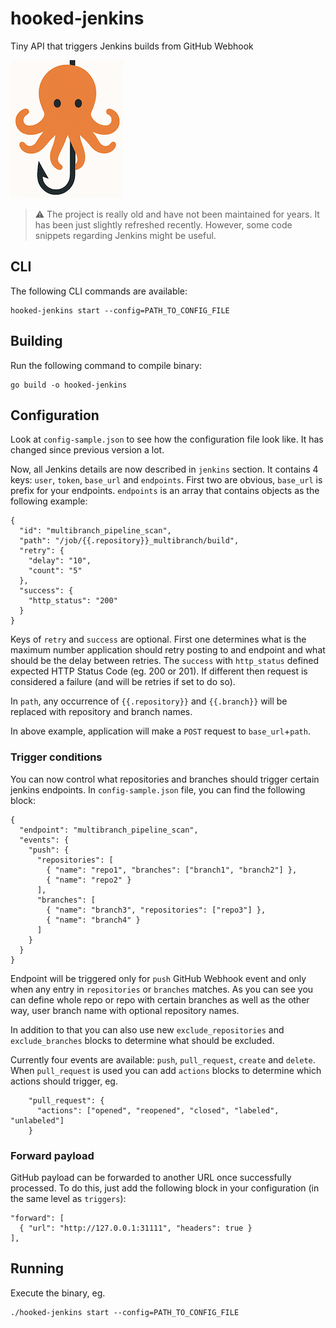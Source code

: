 # hooked-jenkins
Tiny API that triggers Jenkins builds from GitHub Webhook

![hooked-jenkins](hooked-jenkins.png "hooked-jenkins")

> ⚠️  The project is really old and have not been maintained for years. It 
has been just slightly refreshed recently. However, some code snippets
regarding Jenkins might be useful.

## CLI
The following CLI commands are available:
```
hooked-jenkins start --config=PATH_TO_CONFIG_FILE
```

## Building
Run the following command to compile binary:

```
go build -o hooked-jenkins
```

## Configuration
Look at `config-sample.json` to see how the configuration file look like. It has
changed since previous version a lot.

Now, all Jenkins details are now described in `jenkins` section. It contains 4
keys: `user`, `token`, `base_url` and `endpoints`. First two are obvious,
`base_url` is prefix for your endpoints.
`endpoints` is an array that contains objects as the following example:
```
{
  "id": "multibranch_pipeline_scan",
  "path": "/job/{{.repository}}_multibranch/build",
  "retry": {
    "delay": "10",
    "count": "5"
  },
  "success": {
    "http_status": "200"
  }
}
```
Keys of `retry` and `success` are optional. First one determines what is the
maximum number application should retry posting to and endpoint and what should
be the delay between retries. The `success` with `http_status` defined expected
HTTP Status Code (eg. 200 or 201). If different then request is considered a
failure (and will be retries if set to do so).

In `path`, any occurrence of `{{.repository}}` and `{{.branch}}` will be
replaced with repository and branch names.

In above example, application will make a `POST` request to
`base_url`+`path`.

### Trigger conditions
You can now control what repositories and branches should trigger certain
jenkins endpoints. In `config-sample.json` file, you can find the following
block:
```
{
  "endpoint": "multibranch_pipeline_scan",
  "events": {
    "push": {
      "repositories": [
        { "name": "repo1", "branches": ["branch1", "branch2"] },
        { "name": "repo2" }
      ],
      "branches": [
        { "name": "branch3", "repositories": ["repo3"] },
        { "name": "branch4" }
      ]
    }
  }
}
```
Endpoint will be triggered only for `push` GitHub Webhook event and only when
any entry in `repositories` or `branches` matches. As you can see you can
define whole repo or repo with certain branches as well as the other way, user
branch name with optional repository names.

In addition to that you can also use new `exclude_repositories` and
`exclude_branches` blocks to determine what should be excluded.

Currently four events are available: `push`, `pull_request`, `create` and
`delete`. When `pull_request` is used you can add `actions` blocks to determine
which actions should trigger, eg.
```
    "pull_request": {
      "actions": ["opened", "reopened", "closed", "labeled", "unlabeled"]
    }
```

### Forward payload
GitHub payload can be forwarded to another URL once successfully processed.
To do this, just add the following block in your configuration (in the same
level as `triggers`):
```
"forward": [
  { "url": "http://127.0.0.1:31111", "headers": true }
],
```

## Running
Execute the binary, eg.

```
./hooked-jenkins start --config=PATH_TO_CONFIG_FILE
```
